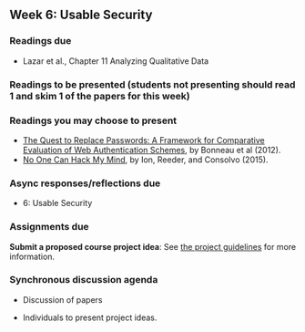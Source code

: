 ## Week 6: Usable Security

### Readings due

  - Lazar et al., Chapter 11 Analyzing Qualitative Data

### Readings to be presented (students not presenting should read 1 and skim 1 of the papers for this week) 

### Readings you may choose to present

  - [The Quest to Replace Passwords: A Framework for Comparative Evaluation of Web Authentication Schemes](https://www.cl.cam.ac.uk/~fms27/papers/2012-BonneauHerOorSta-password--oakland.pdf), by Bonneau et al (2012).
  - [No One Can Hack My Mind](https://www.usenix.org/system/files/conference/soups2015/soups15-paper-ion.pdf), by Ion, Reeder, and Consolvo (2015).


### Async responses/reflections due

  - 6: Usable Security

### Assignments due

**Submit a proposed course project idea**: See [the project guidelines](../project/README.md#week-6-before-the-live-session) for more information.

### Synchronous discussion agenda

  - Discussion of papers

  - Individuals to present project ideas.

